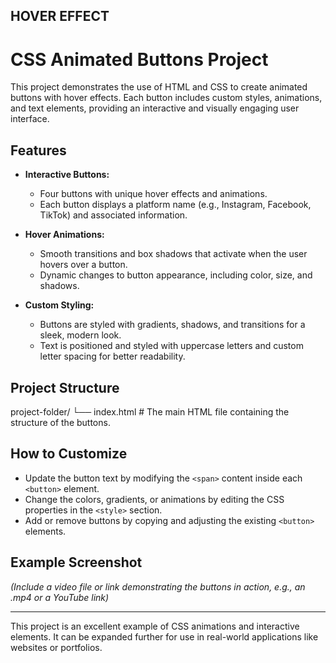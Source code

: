 ## HOVER EFFECT

# CSS Animated Buttons Project

This project demonstrates the use of HTML and CSS to create animated buttons with hover effects. Each button includes custom styles, animations, and text elements, providing an interactive and visually engaging user interface.

## Features

- **Interactive Buttons:**
  - Four buttons with unique hover effects and animations.
  - Each button displays a platform name (e.g., Instagram, Facebook, TikTok) and associated information.

- **Hover Animations:**
  - Smooth transitions and box shadows that activate when the user hovers over a button.
  - Dynamic changes to button appearance, including color, size, and shadows.

- **Custom Styling:**
  - Buttons are styled with gradients, shadows, and transitions for a sleek, modern look.
  - Text is positioned and styled with uppercase letters and custom letter spacing for better readability.

## Project Structure


project-folder/
 └── index.html       # The main HTML file containing the structure of the buttons.



## How to Customize
- Update the button text by modifying the `<span>` content inside each `<button>` element.
- Change the colors, gradients, or animations by editing the CSS properties in the `<style>` section.
- Add or remove buttons by copying and adjusting the existing `<button>` elements.

## Example Screenshot
*(Include a video file or link demonstrating the buttons in action, e.g., an .mp4 or a YouTube link)*

---

This project is an excellent example of CSS animations and interactive elements. It can be expanded further for use in real-world applications like websites or portfolios.



